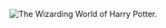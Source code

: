 ![The Wizarding World of Harry Potter.](http://36.media.tumblr.com/1ff00f9425b2371c6e69c001db7f8a2e/tumblr_nhb944iFFQ1t0rg3mo1_1280.jpg)

